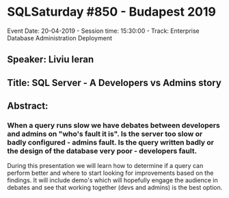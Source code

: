 # SQLSaturday #850 - Budapest 2019
Event Date: 20-04-2019 - Session time: 15:30:00 - Track: Enterprise Database Administration  Deployment
## Speaker: Liviu Ieran
## Title: SQL Server - A Developers vs Admins story
## Abstract:
### When a query runs slow we have debates between developers and admins on "who's fault it is". Is the server too slow or badly configured - admins fault. Is the query written badly or the design of the database very poor - developers fault. 
During this presentation we will learn how to determine if a query can perform better and where to start looking for improvements based on the findings. It will include demo's which will hopefully engage the audience in debates and see that working together (devs and admins) is the best option.
